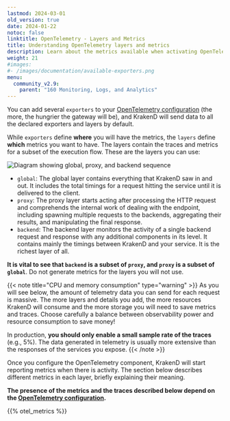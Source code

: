 ```yaml
---
lastmod: 2024-03-01
old_version: true
date: 2024-01-22
notoc: false
linktitle: OpenTelemetry - Layers and Metrics
title: Understanding OpenTelemetry layers and metrics
description: Learn about the metrics available when activating OpenTelemetry on KrakenD API Gateway, enabling real-time visibility and analysis of API performance
weight: 21
#images:
#- /images/documentation/available-exporters.png
menu:
  community_v2.9:
    parent: "160 Monitoring, Logs, and Analytics"
---
```

You can add several `exporters` to your [OpenTelemetry configuration](/docs/v2.9/telemetry/opentelemetry/#opentelemetry-configuration) (the more, the hungrier the gateway will be), and KrakenD will send data to all the declared exporters and layers by default.

While `exporters` define **where** you will have the metrics, the `layers` define **which** metrics you want to have. The layers contain the traces and metrics for a subset of the execution flow. These are the layers you can use:

![Diagram showing global, proxy, and backend sequence](/images/documentation/diagrams/opentelemetry-layers.mmd.svg)

- `global`: The global layer contains everything that KrakenD saw in and out. It includes the total timings for a request hitting the service until it is delivered to the client.
- `proxy`: The proxy layer starts acting after processing the HTTP request and comprehends the internal work of dealing with the endpoint, including spawning multiple requests to the backends, aggregating their results, and manipulating the final response.
- `backend`: The backend layer monitors the activity of a single backend request and response with any additional components in its level. It contains mainly the timings between KrakenD and your service. It is the richest layer of all.

**It is vital to see that `backend` is a subset of `proxy`, and `proxy` is a subset of `global`**. Do not generate metrics for the layers you will not use.

{{< note title="CPU and memory consumption" type="warning" >}}
As you will see below, the amount of telemetry data you can send for each request is massive. The more layers and details you add, the more resources KrakenD will consume and the more storage you will need to save metrics and traces. Choose carefully a balance between observability power and resource consumption to save money!

In production, **you should only enable a small sample rate of the traces** (e.g., 5%). The data generated in telemetry is usually more extensive than the responses of the services you expose.
{{< /note >}}

Once you configure the OpenTelemetry component, KrakenD will start reporting metrics when there is activity. The section below describes different metrics in each layer, briefly explaining their meaning.

**The presence of the metrics and the traces described below depend on the [OpenTelemetry configuration](/docs/v2.9/telemetry/opentelemetry/#opentelemetry-configuration).**

{{% otel_metrics %}}
